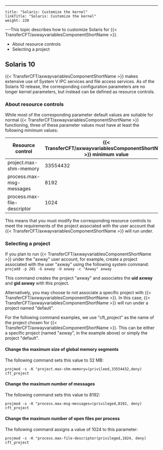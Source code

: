 ---
    title: "Solaris: Customize the kernel"
    linkTitle: "Solaris: Customize the kernel"
    weight: 220
---This topic describes how to customize Solaris for {{< TransferCFT/axwayvariablesComponentShortName  >}}.

- About resource controls
- Selecting a project

<span id="Solaris_10"></span>

## Solaris 10

{{< TransferCFT/axwayvariablesComponentShortName  >}} makes extensive use of System V IPC services and file access services. As of the Solaris 10 release, the corresponding configuration parameters are no longer kernel parameters, but instead can be defined as resource controls.

<span id="About"></span>

### About resource controls

While most of the corresponding parameter default values are suitable for normal {{< TransferCFT/axwayvariablesComponentShortName  >}} functioning, three of these parameter values must have at least the following minimum values:


| Resource control  | {{< TransferCFT/axwayvariablesComponentShortName  >}} minimum value  |
| --- | --- |
| project.max-shm-memory  | 33554432  |
| process.max-msg-messages  | 8192  |
| process.max-file-descriptor  | 1024  |


This means that you must modify the corresponding resource controls to meet the requirements of the project associated with the user account that {{< TransferCFT/axwayvariablesComponentShortName  >}} will run under.

<span id="Selectin"></span>

### Selecting a project

If you plan to run {{< TransferCFT/axwayvariablesComponentShortName  >}} under the "axway" user account, for example, create a project associated with the user "axway" using the following system command: `projadd -p 201 -G axway -U axway -c "Axway" axway`

This command creates the project "axway" and associates the ****uid axway**** and ****gid axway**** with this project.

Alternatively, you may choose to not associate a specific project with {{< TransferCFT/axwayvariablesComponentShortName  >}}. In this case, {{< TransferCFT/axwayvariablesComponentShortName  >}} will run under a project named "default".

For the following command examples, we use "cft_project" as the name of the project chosen for {{< TransferCFT/axwayvariablesComponentShortName  >}}. This can be either a specific project (named "axway", in the example above) or simply the project "default".

#### Change the maximum size of global memory segments

The following command sets this value to 32 MB:

```
projmod -s -K "project.max-shm-memory=(privileed,33554432,deny) cft_project
```

#### Change the maximum number of messages

The following command sets this value to 8192:

```
projmod -s -K "process.max-msg-messages=(privileged,8192, deny) cft_project
```

#### Change the maximum number of open files per process

The following command assigns a value of 1024 to this parameter:

```
projmod -s -K "process.max-file-descriptor(privileged,1024, deny) cft_project
```
